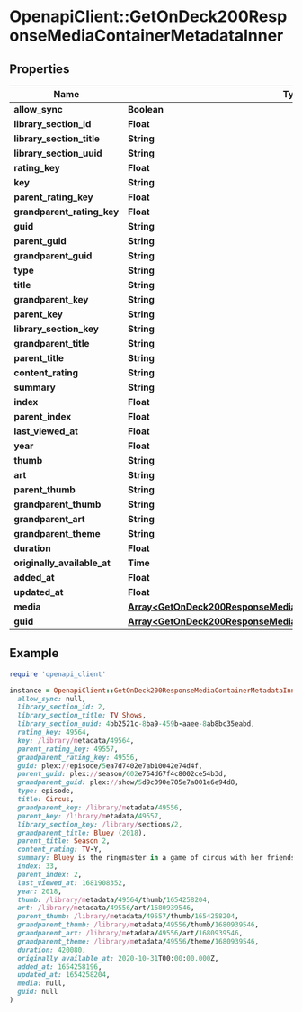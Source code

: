 # OpenapiClient::GetOnDeck200ResponseMediaContainerMetadataInner

## Properties

| Name | Type | Description | Notes |
| ---- | ---- | ----------- | ----- |
| **allow_sync** | **Boolean** |  | [optional] |
| **library_section_id** | **Float** |  | [optional] |
| **library_section_title** | **String** |  | [optional] |
| **library_section_uuid** | **String** |  | [optional] |
| **rating_key** | **Float** |  | [optional] |
| **key** | **String** |  | [optional] |
| **parent_rating_key** | **Float** |  | [optional] |
| **grandparent_rating_key** | **Float** |  | [optional] |
| **guid** | **String** |  | [optional] |
| **parent_guid** | **String** |  | [optional] |
| **grandparent_guid** | **String** |  | [optional] |
| **type** | **String** |  | [optional] |
| **title** | **String** |  | [optional] |
| **grandparent_key** | **String** |  | [optional] |
| **parent_key** | **String** |  | [optional] |
| **library_section_key** | **String** |  | [optional] |
| **grandparent_title** | **String** |  | [optional] |
| **parent_title** | **String** |  | [optional] |
| **content_rating** | **String** |  | [optional] |
| **summary** | **String** |  | [optional] |
| **index** | **Float** |  | [optional] |
| **parent_index** | **Float** |  | [optional] |
| **last_viewed_at** | **Float** |  | [optional] |
| **year** | **Float** |  | [optional] |
| **thumb** | **String** |  | [optional] |
| **art** | **String** |  | [optional] |
| **parent_thumb** | **String** |  | [optional] |
| **grandparent_thumb** | **String** |  | [optional] |
| **grandparent_art** | **String** |  | [optional] |
| **grandparent_theme** | **String** |  | [optional] |
| **duration** | **Float** |  | [optional] |
| **originally_available_at** | **Time** |  | [optional] |
| **added_at** | **Float** |  | [optional] |
| **updated_at** | **Float** |  | [optional] |
| **media** | [**Array&lt;GetOnDeck200ResponseMediaContainerMetadataInnerMediaInner&gt;**](GetOnDeck200ResponseMediaContainerMetadataInnerMediaInner.md) |  | [optional] |
| **guid** | [**Array&lt;GetOnDeck200ResponseMediaContainerMetadataInnerGuidInner&gt;**](GetOnDeck200ResponseMediaContainerMetadataInnerGuidInner.md) |  | [optional] |

## Example

```ruby
require 'openapi_client'

instance = OpenapiClient::GetOnDeck200ResponseMediaContainerMetadataInner.new(
  allow_sync: null,
  library_section_id: 2,
  library_section_title: TV Shows,
  library_section_uuid: 4bb2521c-8ba9-459b-aaee-8ab8bc35eabd,
  rating_key: 49564,
  key: /library/metadata/49564,
  parent_rating_key: 49557,
  grandparent_rating_key: 49556,
  guid: plex://episode/5ea7d7402e7ab10042e74d4f,
  parent_guid: plex://season/602e754d67f4c8002ce54b3d,
  grandparent_guid: plex://show/5d9c090e705e7a001e6e94d8,
  type: episode,
  title: Circus,
  grandparent_key: /library/metadata/49556,
  parent_key: /library/metadata/49557,
  library_section_key: /library/sections/2,
  grandparent_title: Bluey (2018),
  parent_title: Season 2,
  content_rating: TV-Y,
  summary: Bluey is the ringmaster in a game of circus with her friends but Hercules wants to play his motorcycle game instead. Luckily Bluey has a solution to keep everyone happy.,
  index: 33,
  parent_index: 2,
  last_viewed_at: 1681908352,
  year: 2018,
  thumb: /library/metadata/49564/thumb/1654258204,
  art: /library/metadata/49556/art/1680939546,
  parent_thumb: /library/metadata/49557/thumb/1654258204,
  grandparent_thumb: /library/metadata/49556/thumb/1680939546,
  grandparent_art: /library/metadata/49556/art/1680939546,
  grandparent_theme: /library/metadata/49556/theme/1680939546,
  duration: 420080,
  originally_available_at: 2020-10-31T00:00:00.000Z,
  added_at: 1654258196,
  updated_at: 1654258204,
  media: null,
  guid: null
)
```

